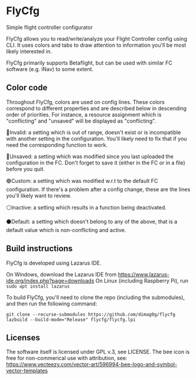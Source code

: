 # FlyCfg
Simple flight controller configurator

FlyCfg allows you to read/write/analyze your Flight Controller config using CLI. It uses colors and tabs to draw attention to information you'll be most likely interested in.

FlyCfg primarily supports Betaflight, but can be used with similar FC software (e.g. iNav) to some extent.

Color code
---

Throughout FlyCfg, colors are used on config lines. These colors correspond to different properties and are described below in descending order of priorities. For instance, a resource assignment which is "conflicting" and "unsaved" will be displayed as "conflicting".

🔴Invalid: a setting which is out of range, doesn't exist or is incompatible with another setting in the configuration. You'll likely need to fix that if you need the corresponding function to work.

🔵Unsaved: a setting which was modified since you last uploaded the configuration in the FC. Don't forget to save it (either in the FC or in a file) before you quit.

🟢Custom: a setting which was modified w.r.t to the default FC configuration. If there's a problem after a config change, these are the lines you'll likely want to review.

⚪Inactive: a setting which results in a function being deactivated.

⚫Default: a setting which doesn't belong to any of the above, that is a default value which is non-conflicting and active.


Build instructions
---

FlyCfg is developed using Lazarus IDE.

On Windows, download the Lazarus IDE from https://www.lazarus-ide.org/index.php?page=downloads
On Linux (including Raspberry Pi), run `sudo apt install lazarus`

To build FlyCfg, you'll need to clone the repo (including the submodules), and then run the following command:

    git clone --recurse-submodules https://github.com/dimag0g/flycfg
    lazbuild --build-mode="Release" flycfg/flycfg.lpi
 

Licenses
---

The software itself is licensed under GPL v.3, see LICENSE. 
The bee icon is free for non-commerical use with attribution, see: https://www.vecteezy.com/vector-art/596994-bee-logo-and-symbol-vector-templates
